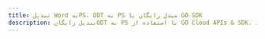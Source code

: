 ---title: تبدیل Word بهPS، ODT به PS مبدل رایگان یا GO SDKdescription: تبدیل رایگانODT به PS با استفاده از GO Cloud APIs & SDK. همچنین اسناد Microsoft Word و OpenOffice را در Cloud ایجاد، ویرایش و رندر کنید.---